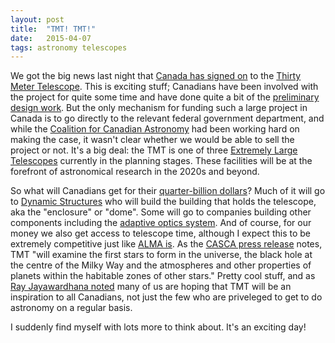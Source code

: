 ```yaml
---
layout: post
title:  "TMT! TMT!"
date:   2015-04-07
tags: astronomy telescopes
---
```


We got the big news last night that [Canada has signed on](http://www.theglobeandmail.com/news/national/harper-announces-243-million-contribution-for-thirty-meter-telescope-project/article23818767/) to the [Thirty Meter Telescope](http://tmt.org).
This is exciting stuff; Canadians have been involved with the project for quite some time and have
done quite a bit of the [preliminary design work](http://casca.ca/wp-content/uploads/2014/07/TMT_digest_2014.pdf). 
But the only mechanism for funding such a large project in Canada is to go directly to the
relevant federal government department, and while the [Coalition for Canadian Astronomy](http://casca.ca/?page_id=77) had been 
working hard on making the case, it wasn't clear whether we would be able to sell the project or not.
It's a big deal: the TMT is one of three [Extremely Large Telescopes](http://en.wikipedia.org/wiki/Extremely_large_telescope) currently
in the planning stages. These facilities will be at the forefront of astronomical research in the 2020s and beyond.

So what will Canadians get for their [quarter-billion dollars](http://www.thestar.com/news/canada/2015/04/06/stephen-harper-announces-2435-million-in-funding-for-thirty-meter-telescope.html)? Much of it will go to [Dynamic Structures](http://www.empireds.com/)
who will build the building that holds the telescope, aka the "enclosure" or "dome". Some will go to companies building other components including the [adaptive optics system](http://www.tmt.org/observatory/adaptive-optics). And of course, for our money we also get access to telescope time, although I expect this to be extremely competitive just like [ALMA is](https://science.nrao.edu/science/meetings/aas-special-session). As the [CASCA press release](http://casca.ca/?p=5749) notes, TMT "will examine the first stars to form in the universe, the black hole at the centre of the Milky Way and the atmospheres and other properties of planets within the habitable zones of other stars." Pretty cool stuff, and as [Ray Jayawardhana noted](https://twitter.com/DrRayJay/status/585397114106159104) many of us are hoping that TMT will be an inspiration to all Canadians, not just the few who are priveleged to get to do astronomy on a regular basis.

I suddenly find myself with lots more to think about. It's an exciting day!
